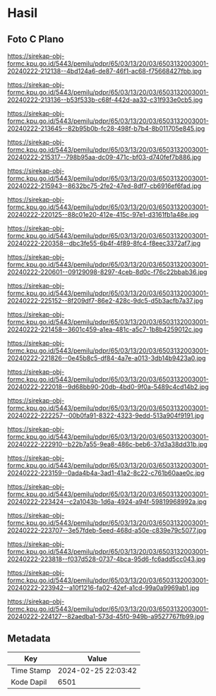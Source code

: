 # Hasil

## Foto C Plano

https://sirekap-obj-formc.kpu.go.id/5443/pemilu/pdpr/65/03/13/20/03/6503132003001-20240222-212138--4bd124a6-de87-46f1-ac68-f75668427fbb.jpg

https://sirekap-obj-formc.kpu.go.id/5443/pemilu/pdpr/65/03/13/20/03/6503132003001-20240222-213136--b53f533b-c68f-442d-aa32-c31f933e0cb5.jpg

https://sirekap-obj-formc.kpu.go.id/5443/pemilu/pdpr/65/03/13/20/03/6503132003001-20240222-213645--82b95b0b-fc28-498f-b7b4-8b011705e845.jpg

https://sirekap-obj-formc.kpu.go.id/5443/pemilu/pdpr/65/03/13/20/03/6503132003001-20240222-215317--798b95aa-dc09-471c-bf03-d740fef7b886.jpg

https://sirekap-obj-formc.kpu.go.id/5443/pemilu/pdpr/65/03/13/20/03/6503132003001-20240222-215943--8632bc75-2fe2-47ed-8df7-cb6916ef6fad.jpg

https://sirekap-obj-formc.kpu.go.id/5443/pemilu/pdpr/65/03/13/20/03/6503132003001-20240222-220125--88c01e20-412e-415c-97e1-d3161fb1a48e.jpg

https://sirekap-obj-formc.kpu.go.id/5443/pemilu/pdpr/65/03/13/20/03/6503132003001-20240222-220358--dbc3fe55-6b4f-4f89-8fc4-f8eec3372af7.jpg

https://sirekap-obj-formc.kpu.go.id/5443/pemilu/pdpr/65/03/13/20/03/6503132003001-20240222-220601--09129098-8297-4ceb-8d0c-f76c22bbab36.jpg

https://sirekap-obj-formc.kpu.go.id/5443/pemilu/pdpr/65/03/13/20/03/6503132003001-20240222-225152--8f209df7-86e2-428c-9dc5-d5b3acfb7a37.jpg

https://sirekap-obj-formc.kpu.go.id/5443/pemilu/pdpr/65/03/13/20/03/6503132003001-20240222-221458--3601c459-a1ea-481c-a5c7-1b8b4259012c.jpg

https://sirekap-obj-formc.kpu.go.id/5443/pemilu/pdpr/65/03/13/20/03/6503132003001-20240222-221826--0e45b8c5-df84-4a7e-a013-3db14b9423a0.jpg

https://sirekap-obj-formc.kpu.go.id/5443/pemilu/pdpr/65/03/13/20/03/6503132003001-20240222-222018--9d68bb90-20db-4bd0-9f0a-5489c4cd14b2.jpg

https://sirekap-obj-formc.kpu.go.id/5443/pemilu/pdpr/65/03/13/20/03/6503132003001-20240222-222257--00b0fa91-8322-4323-9edd-513a904f9191.jpg

https://sirekap-obj-formc.kpu.go.id/5443/pemilu/pdpr/65/03/13/20/03/6503132003001-20240222-222910--b22b7a55-9ea8-486c-beb6-37d3a38dd31b.jpg

https://sirekap-obj-formc.kpu.go.id/5443/pemilu/pdpr/65/03/13/20/03/6503132003001-20240222-223159--0ada4b4a-3ad1-41a2-8c22-c761b60aae0c.jpg

https://sirekap-obj-formc.kpu.go.id/5443/pemilu/pdpr/65/03/13/20/03/6503132003001-20240222-223424--c2a1043b-1d6a-4924-a94f-59819968992a.jpg

https://sirekap-obj-formc.kpu.go.id/5443/pemilu/pdpr/65/03/13/20/03/6503132003001-20240222-223707--3e57fdeb-5eed-468d-a50e-c839e79c5077.jpg

https://sirekap-obj-formc.kpu.go.id/5443/pemilu/pdpr/65/03/13/20/03/6503132003001-20240222-223818--f037d528-0737-4bca-95d6-fc6add5cc043.jpg

https://sirekap-obj-formc.kpu.go.id/5443/pemilu/pdpr/65/03/13/20/03/6503132003001-20240222-223942--a10f1216-fa02-42ef-a1cd-99a0a9969ab1.jpg

https://sirekap-obj-formc.kpu.go.id/5443/pemilu/pdpr/65/03/13/20/03/6503132003001-20240222-224127--82aedba1-573d-45f0-949b-a9527767fb99.jpg


## Metadata

| Key        | Value               |
| ---------- | ------------------- |
| Time Stamp | 2024-02-25 22:03:42 |
| Kode Dapil | 6501                |



